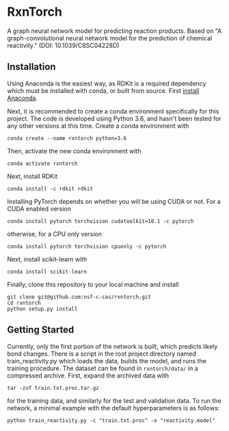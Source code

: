 # RxnTorch

A graph neural network model for predicting reaction products. Based on "A graph-convolutional neural network model for the prediction of chemical reactivity." (DOI: 10.1039/C8SC04228D) 

## Installation

Using Anaconda is the easiest way, as RDKit is a required dependency which must be installed with conda, or built from source. First [install Anaconda](https://docs.anaconda.com/anaconda/install/). 

Next, it is recommended to create a conda environment specifically for this project. The code is developed using Python 3.6, and hasn't been tested for any other versions at this time. Create a conda environment with
```
conda create --name rxntorch python=3.6
```
Then, activate the new conda environment with
```
conda activate rxntorch
```
Next, install RDKit
```
conda install -c rdkit rdkit 
```
Installing PyTorch depends on whether you will be using CUDA or not. For a CUDA enabled version
```
conda install pytorch torchvision cudatoolkit=10.1 -c pytorch
```
otherwise, for a CPU only version
```
conda install pytorch torchvision cpuonly -c pytorch
```
Next, install scikit-learn with
```
conda install scikit-learn
```
Finally, clone this repository to your local machine and install
```
git clone git@github.com:nsf-c-cas/rxntorch.git
cd rxntorch
python setup.py install
```

## Getting Started

Currently, only the first portion of the network is built, which predicts likely bond changes. There is a script in the root project directory named train_reactivity.py which loads the data, builds the model, and runs the training procedure. The dataset can be found in `rxntorch/data/` in a compressed archive. First, expand the archived data with
```
tar -zxf train.txt.proc.tar.gz
```
for the training data, and similarly for the test and validation data. To run the network, a minimal example with the default hyperparameters is as follows:
```
python train_reactivity.py -c "train.txt.proc" -o "reactivity.model"
```

